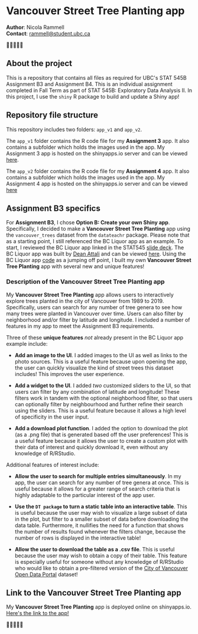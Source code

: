 # Vancouver Street Tree Planting app

**Author**: Nicola Rammell\
**Contact**: rammell@student.ubc.ca

🌲🌳🌲🌳🌲

## About the project

This is a repository that contains all files as required for UBC's STAT 545B Assignment B3 
and Assignment B4. This is an individual assignment completed in Fall Term as part of 
STAT 545B: Exploratory Data Analysis II. In this project, I use the `shiny` R package to 
build and update a Shiny app! 

## Repository file structure

This repository includes two folders: `app_v1` and `app_v2`. 

The `app_v1` folder contains the R code file for my **Assignment 3** app. It also contains a 
subfolder which holds the images used in the app. My Assignment 3 app is hosted on the 
shinyapps.io server and can be viewed [here](https://nicolarammell.shinyapps.io/app_v1/). 

The `app_v2` folder contains the R code file for my **Assignment 4** app. It also contains a 
subfolder which holds the images used in the app. My Assignment 4 app is hosted on the 
shinyapps.io server and can be viewed [here](https://nicolarammell.shinyapps.io/app_v2/)


## Assignment B3 specifics 

For **Assignment B3**, I chose **Option B: Create your own Shiny app**. Specifically, I 
decided to make a **Vancouver Street Tree Planting** app using the `vancouver_trees` dataset 
from the `datateachr` package. Please note that as a starting point, I still referenced the 
BC Liquor app as an example. To start, I reviewed the BC Liquor app linked in the
STAT545 [slide deck](https://docs.google.com/presentation/d/1dXhqqsD7dPOOdcC5Y7RW--dEU7UfU52qlb0YD3kKeLw/edit#slide=id.p).
The BC Liquor app was built by [Dean Attali](https://github.com/daattali) and can be viewed
[here](https://daattali.com/shiny/bcl/). Using the BC Liquor app [code](https://github.com/daattali/shiny-server/tree/master/bcl) as a jumping off point, I built my own **Vancouver Street Tree Planting** app with several new and unique features!


### Description of the Vancouver Street Tree Planting app

My **Vancouver Street Tree Planting** app allows users to interactively
explore trees planted in the city of Vancouver from 1989 to 2019.
Specifically, users can search for any number of tree genera to see how
many trees were planted in Vancouver over time. Users can also filter by
neighborhood and/or filter by latitude and longitude. I included a
number of features in my app to meet the Assignment B3 requirements.

Three of these **unique features** *not* already present in the BC Liquor
app example include:

-   **Add an image to the UI**. I added images to the UI as well as
    links to the photo sources. This is a useful feature because upon
    opening the app, the user can quickly visualize the kind of street
    trees this dataset includes! This improves the user
    experience.

-   **Add a widget to the UI**. I added *two* customized sliders to the
    UI, so that users can filter by any combination of latitude and
    longitude! These filters work in tandem with the optional
    neighborhood filter, so that users can optionally filter by
    neighbourhood and further refine their search using the sliders.
    This is a useful feature because it allows a high level of
    specificity in the user input.

-   **Add a download plot function**. I added the option to download the
    plot (as a .png file) that is generated based off the user
    preferences! This is a useful feature because it allows the user to
    create a custom plot with their data of interest and quickly
    download it, even without any knowledge of R/RStudio. 

Additional features of interest include:

-   **Allow the user to search for multiple entries simultaneously**. In
    my app, the user can search for any number of tree genera at once.
    This is useful because it allows for a greater range of search
    criteria that is highly adaptable to the particular interest of the
    app user.

-   **Use the `DT package` to turn a static table into an interactive
    table**. This is useful because the user may wish to visualize a
    large subset of data in the plot, but filter to a smaller subset of
    data before downloading the data table. Furthermore, it nullifies
    the need for a function that shows the number of results found
    whenever the filters change, because the number of rows is displayed
    in the interactive table!

-   **Allow the user to download the table as a .csv file**. This is
    useful because the user may wish to obtain a copy of their table.
    This feature is especially useful for someone without any knowledge
    of R/RStudio who would like to obtain a pre-filtered version of the
    [City of Vancouver Open Data
    Portal](https://opendata.vancouver.ca/explore/dataset/street-trees/information/?disjunctive.species_name&disjunctive.common_name&disjunctive.on_street&disjunctive.neighbourhood_name)
    dataset!

## Link to the Vancouver Street Tree Planting app

My **Vancouver Street Tree Planting** app is deployed online on
shinyapps.io. [Here's the link to the
app!](https://nicolarammell.shinyapps.io/shiny-app/)

🌲🌳🌲🌳🌲
